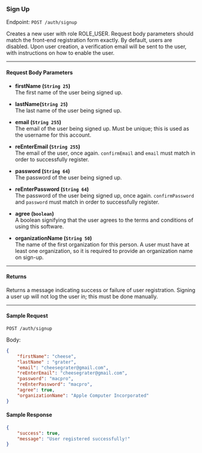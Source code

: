 ### Sign Up
Endpoint: `POST /auth/signup`

Creates a new user with role ROLE_USER. Request body parameters should match the front-end registration form exactly. By default, users are disabled. Upon user creation, a verification email will be sent to the user, with instructions on how to enable the user.
___
#### Request Body Parameters
- **firstName (`String 25`)** <br/>
The first name of the user being signed up.

- **lastName(`String 25`)** <br/>
The last name of the user being signed up.

- **email (`String 255`)** <br/>
The email of the user being signed up. Must be unique; this is used as the username for this account.

- **reEnterEmail (`String 255`)** <br/>
The email of the user, once again. `confirmEmail` and `email`  must match in order to successfully register.

- **password (`String 64`)** <br/>
The password of the user being signed up.

- **reEnterPassword (`String 64`)** <br/>
The password of the user being signed up, once again. `confirmPassword` and `password` must match in order to successfully register.

- **agree (`boolean`)** <br/>
A boolean signifying that the user agrees to the terms and conditions of using this software.

- **organizationName (`String 50`)** <br/>
The name of the first organization for this person. A user must have at least one organization, so it is required to provide an organization name on sign-up.

___
#### Returns
Returns a message indicating success or failure of user registration. Signing a user up will not log the user in; this must be done manually.

___
#### Sample Request
`POST /auth/signup`

Body:
```json 
{
    "firstName": "cheese",
    "lastName" : "grater",
    "email": "cheesegrater@gmail.com",
    "reEnterEmail": "cheesegrater@gmail.com",
    "password": "macpro",
	"reEnterPassword": "macpro",
	"agree": true,
	"organizationName": "Apple Computer Incorporated"
}
```

#### Sample Response
```json
{
    "success": true,
    "message": "User registered successfully!"
}
```